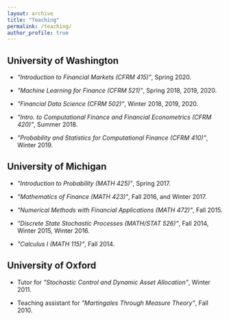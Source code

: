 ```yaml
---
layout: archive
title: "Teaching"
permalink: /teaching/
author_profile: true
---
```


<!-- {% include base_path %}

{% for post in site.teaching reversed %}
  {% include archive-single.html %}
{% endfor %} -->

## University of Washington
* _"Introduction to Financial Markets (CFRM 415)"_, Spring 2020.

* _"Machine Learning for Finance (CFRM 521)"_, Spring 2018, 2019, 2020.

* _"Financial Data Science (CFRM 502)"_, Winter 2018, 2019, 2020.

* _"Intro. to Computational Finance and Financial Econometrics (CFRM 420)"_, Summer 2018.

* _"Probability and Statistics for Computational Finance (CFRM 410)"_, Winter 2019.


## University of Michigan

* _"Introduction to Probability (MATH 425)"_, Spring 2017.

* _"Mathematics of Finance (MATH 423)"_, Fall 2016, and Winter 2017.

* _"Numerical Methods with Financial Applications (MATH 472)"_, Fall 2015.

* _"Discrete State Stochastic Processes (MATH/STAT 526)"_, Fall 2014, Winter 2015, Winter 2016.

* _"Calculus I (MATH 115)"_, Fall 2014.


## University of Oxford

* Tutor for _"Stochastic Control and Dynamic Asset Allocation"_, Winter 2011. 

* Teaching assistant for _"Martingales Through Measure Theory"_, Fall 2010.